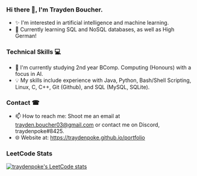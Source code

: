 ### Hi there 👋, I'm Trayden Boucher.
* ️‍✨ I'm interested in artificial intelligence and machine learning.
* 🧠 Currently learning SQL and NoSQL databases, as well as High German!

### Technical Skills 💻
* 📖 I'm currently studying 2nd year BComp. Computing (Honours) with a focus in AI.
* 💡 My skills include experience with Java, Python, Bash/Shell Scripting, Linux, C, C++, Git (Github), and SQL (MySQL, SQLite).

### Contact ☎
* 📫 How to reach me: Shoot me an email at trayden.boucher03@gmail.com or contact me on Discord, traydenpoke#8425.
* 🌐 Website at: https://traydenpoke.github.io/portfolio

### LeetCode Stats
[![traydenpoke's LeetCode stats](https://leetcode-stats-six.vercel.app/?username=traydenpoke&theme=dark)](https://github.com/KnlnKS/leetcode-stats)
